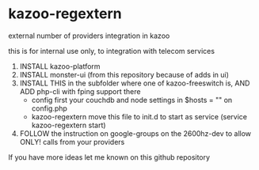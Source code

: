 # kazoo-regextern
external number of providers integration in kazoo

this is for internal use only, to integration with telecom services

1. INSTALL kazoo-platform
2. INSTALL monster-ui (from this repository because of adds in ui)
3. INSTALL THIS in the subfolder where one of kazoo-freeswitch is, AND ADD php-cli with fping support there
    - config first your couchdb and node settings in $hosts = "" on config.php
    - kazoo-regextern move this file  to init.d to start as service (service kazoo-regextern start)
4. FOLLOW the instruction on google-groups on the 2600hz-dev to allow ONLY! calls from your providers

If you have more ideas let me known on this github repository

